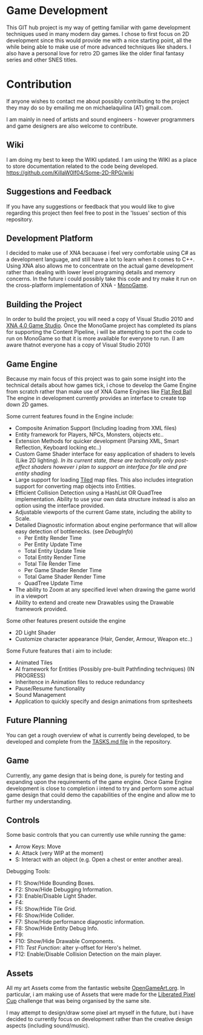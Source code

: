 Game Development
================

This GIT hub project is my way of getting familiar with game development techniques used in many modern day games. I chose 
to first focus on 2D development since this would provide me with a nice starting point, all the while being
able to make use of more advanced techniques like shaders. I also have a personal love for retro 2D games like the older
final fantasy series and other SNES titles.

Contribution
============

If anyone wishes to contact me about possibly contributing to the project they may do so by emailing me on michaelaquilina (AT) gmail.com.

I am mainly in need of artists and sound engineers - however programmers and game designers are also welcome to contribute.

Wiki
----

I am doing my best to keep the WIKI updated. I am using the WIKI as a place to store documentation related to the code being developed.
https://github.com/KillaW0lf04/Some-2D-RPG/wiki

Suggestions and Feedback
------------------------

If you have any suggestions or feedback that you would like to give regarding this project then feel free to post in the
'Issues' section of this repository. 

Development Platform
--------------------
I decided to make use of XNA becauase i feel very comfortable using C# as a development language, and still have a lot to learn when it comes to C++.
Using XNA also allows me to concentrate on the actual game development rather than dealing with lower level programing details and memory concerns. In the future
i could possibly take this code and try make it run on the cross-platform implementation of XNA - [MonoGame](https://github.com/mono/MonoGame).

Building the Project
--------------------

In order to build the project, you will need a copy of Visual Studio 2010 and [XNA 4.0 Game Studio](http://www.microsoft.com/en-us/download/details.aspx?id=23714).
Once the MonoGame project has completed its plans for supporting the Content Pipeline, i will be attempting to port the code to run on MonoGame so that
it is more available for everyone to run. (I am aware thatnot everyone has a copy of Visual Studio 2010)

Game Engine
-----------
Because my main focus of this project was to gain some insight into the technical details about how games tick, i chose
to develop the Game Engine from scratch rather than make use of XNA Game Engines like [Flat Red Ball](http://flatredball.com/)
The engine in development currently provides an interface to create top down 2D games. 

Some current features found in the Engine include:
* Composite Animation Support (Including loading from XML files)
* Entity framework for Players, NPCs, Monsters, objects etc..
* Extension Methods for quicker development (Parsing XML, Smart Reflection, Keyboard locking etc..)
* Custom Game Shader interface for easy application of shaders to levels (Like 2D lighting). *In its current state, these 
  are technically only post-effect shaders however i plan to support an interface for tile and pre entity shading*
* Large support for loading [Tiled](http://www.mapeditor.org/) map files. This also includes integration support for converting map objects into Entities. 
* Efficient Collision Detection using a HashList OR QuadTree implementation. Ability to use your own data structure instead is also an option using the interface provided.
* Adjustable viewports of the current Game state, including the ability to Scale.
* Detailed Diagnostic information about engine performance that will allow easy detection of bottlenecks. (see *DebugInfo*)
    * Per Entity Render Time
    * Per Entity Update Time
    * Total Entity Update Tmie
    * Total Entity Render Time
    * Total Tile Render Time
    * Per Game Shader Render Time
    * Total Game Shader Render Time
    * QuadTree Update Time
* The ability to Zoom at any specified level when drawing the game world in a viewport
* Ability to extend and create new Drawables using the Drawable framework provided.

Some other features present outside the engine
* 2D Light Shader
* Customize character appearance (Hair, Gender, Armour, Weapon etc..)

Some Future features that i aim to include:
* Animated Tiles
* AI framework for Entities (Possibly pre-built Pathfinding techniques) (IN PROGRESS)
* Inheritence in Animation files to reduce redundancy
* Pause/Resume functionality
* Sound Management
* Application to quickly specify and design animations from spritesheets

Future Planning
---------------

You can get a rough overview of what is currently being developed, to be developed and complete
from the [TASKS.md file](https://github.com/KillaW0lf04/Some-2D-RPG/blob/master/TASKS.md) in the repository.

Game
----

Currently, any game design that is being done, is purely for testing and expanding upon the requirements of the game engine. 
Once Game Engine development is close to completion i intend to try and perform some actual game design that could demo the 
capabilities of the engine and allow me to further my understanding.

Controls
--------

Some basic controls that you can currently use while running the game:

* Arrow Keys: Move
* A: Attack (very WIP at the moment)
* S: Interact with an object (e.g. Open a chest or enter another area).

Debugging Tools:
* F1: Show/Hide Bounding Boxes.
* F2: Show/Hide Debugging Information.
* F3: Enable/Disable Light Shader.
* F4: 
* F5: Show/Hide Tile Grid.
* F6: Show/Hide Collider.
* F7: Show/Hide performance diagnostic information.
* F8: Show/Hide Entity Debug Info.
* F9:
* F10: Show/Hide Drawable Components.
* F11: *Test Function*: alter y-offset for Hero's helmet.
* F12: Enable/Disable Collision Detection on the main player.

Assets
------

All my art Assets come from the fantastic website [OpenGameArt.org](http://opengameart.org/). In particular, i am making use of
Assets that were made for the [Liberated Pixel Cup](http://lpc.opengameart.org/) challenge that was being organised by the same site.

I may attempt to design/draw some pixel art myself in the future, but i have decided to currently focus on development 
rather than the creative design aspects (including sound/music).

